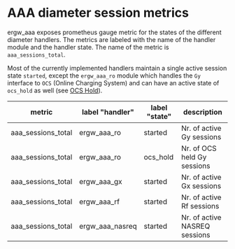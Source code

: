 AAA diameter session metrics
================================

ergw_aaa exposes prometheus gauge metric for the states of the different diameter handlers.
The metrics are labeled with the name of the handler module and the handler state. The name 
of the metric is `aaa_sessions_total`.

Most of the currently implemented handlers maintain a single active session state `started`,
 except the `ergw_aaa_ro` module which handles the `Gy` interface to `OCS` (Online Charging
 System) and can have an active state of `ocs_hold` as well (see [OCS Hold](ocs_hold.md)).


| metric             | label "handler" | label "state" | description                    |
|--------------------|-----------------|---------------|--------------------------------|
| aaa_sessions_total | ergw_aaa_ro     | started       | Nr. of active Gy sessions      |
| aaa_sessions_total | ergw_aaa_ro     | ocs_hold      | Nr. of OCS held Gy sessions    |
| aaa_sessions_total | ergw_aaa_gx     | started       | Nr. of active Gx sessions      |
| aaa_sessions_total | ergw_aaa_rf     | started       | Nr. of active Rf sessions      |
| aaa_sessions_total | ergw_aaa_nasreq | started       | Nr. of active NASREQ sessions  |
